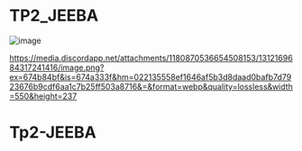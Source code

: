# TP2_JEEBA

![image](https://github.com/user-attachments/assets/1cf4cdcc-dd59-4cdc-8dd8-ac955f0aa4d5)

https://media.discordapp.net/attachments/1180870536654508153/1312169684317241416/image.png?ex=674b84bf&is=674a333f&hm=022135558ef1646af5b3d8daad0bafb7d7923676b9cdf6aa1c7b25ff503a8716&=&format=webp&quality=lossless&width=550&height=237

# Tp2-JEEBA
